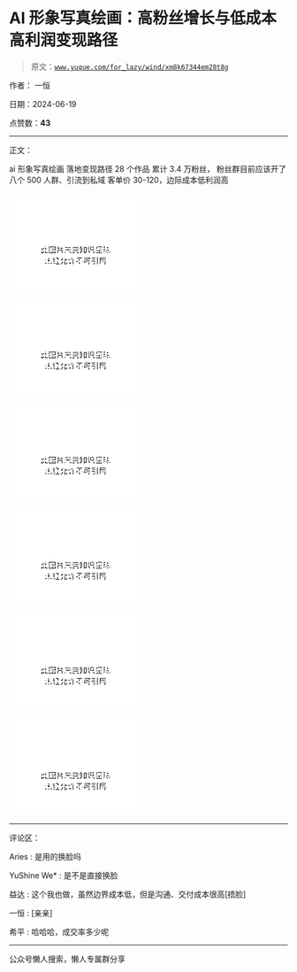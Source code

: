 # AI 形象写真绘画：高粉丝增长与低成本高利润变现路径

> 原文：[`www.yuque.com/for_lazy/wind/xm8k67344em28t8g`](https://www.yuque.com/for_lazy/wind/xm8k67344em28t8g)

作者： 一恒

日期：2024-06-19

点赞数：**43**

* * *

正文：

ai 形象写真绘画 落地变现路径 28 个作品 累计 3.4 万粉丝， 粉丝群目前应该开了八个 500 人群、引流到私域 客单价 30-120，边际成本低利润高

![](img/6ca905421a0c4fc42cde19fdb8a123ff.png "None")

![](img/23f47b09e20ddb95c6102fc6529e04eb.png "None")

![](img/3adb06e816e6064a37c16758e2e39a12.png "None")

![](img/47ed54298d127faf297b34e21404dcd3.png "None")

![](img/dff2719ee78992a204981ebf6b91d28a.png "None")

![](img/2c6234e173c1359620e6a1018e6380e7.png "None")

* * *

评论区：

Aries : 是用的换脸吗

YuShine We* : 是不是直接换脸

益达 : 这个我也做，虽然边界成本低，但是沟通、交付成本很高[捂脸]

一恒 : [亲亲]

希平 : 哈哈哈，成交率多少呢

* * *

公众号懒人搜索，懒人专属群分享